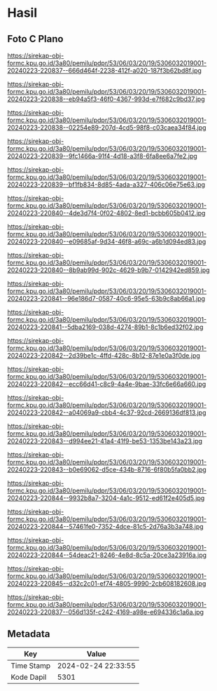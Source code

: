 # Hasil

## Foto C Plano

https://sirekap-obj-formc.kpu.go.id/3a80/pemilu/pdpr/53/06/03/20/19/5306032019001-20240223-220837--666d464f-2238-412f-a020-187f3b62bd8f.jpg

https://sirekap-obj-formc.kpu.go.id/3a80/pemilu/pdpr/53/06/03/20/19/5306032019001-20240223-220838--eb94a5f3-46f0-4367-993d-e7f682c9bd37.jpg

https://sirekap-obj-formc.kpu.go.id/3a80/pemilu/pdpr/53/06/03/20/19/5306032019001-20240223-220838--02254e89-207d-4cd5-98f8-c03caea34f84.jpg

https://sirekap-obj-formc.kpu.go.id/3a80/pemilu/pdpr/53/06/03/20/19/5306032019001-20240223-220839--9fc1466a-91f4-4d18-a3f8-6fa8ee6a7fe2.jpg

https://sirekap-obj-formc.kpu.go.id/3a80/pemilu/pdpr/53/06/03/20/19/5306032019001-20240223-220839--bf1fb834-8d85-4ada-a327-406c06e75e63.jpg

https://sirekap-obj-formc.kpu.go.id/3a80/pemilu/pdpr/53/06/03/20/19/5306032019001-20240223-220840--4de3d7f4-0f02-4802-8ed1-bcbb605b0412.jpg

https://sirekap-obj-formc.kpu.go.id/3a80/pemilu/pdpr/53/06/03/20/19/5306032019001-20240223-220840--e09685af-9d34-46f8-a69c-a6b1d094ed83.jpg

https://sirekap-obj-formc.kpu.go.id/3a80/pemilu/pdpr/53/06/03/20/19/5306032019001-20240223-220840--8b9ab99d-902c-4629-b9b7-0142942ed859.jpg

https://sirekap-obj-formc.kpu.go.id/3a80/pemilu/pdpr/53/06/03/20/19/5306032019001-20240223-220841--96e186d7-0587-40c6-95e5-63b9c8ab66a1.jpg

https://sirekap-obj-formc.kpu.go.id/3a80/pemilu/pdpr/53/06/03/20/19/5306032019001-20240223-220841--5dba2169-038d-4274-89b1-8c1b6ed32f02.jpg

https://sirekap-obj-formc.kpu.go.id/3a80/pemilu/pdpr/53/06/03/20/19/5306032019001-20240223-220842--2d39be1c-4ffd-428c-8b12-87e1e0a3f0de.jpg

https://sirekap-obj-formc.kpu.go.id/3a80/pemilu/pdpr/53/06/03/20/19/5306032019001-20240223-220842--ecc66d41-c8c9-4a4e-9bae-33fc6e66a660.jpg

https://sirekap-obj-formc.kpu.go.id/3a80/pemilu/pdpr/53/06/03/20/19/5306032019001-20240223-220842--a04069a9-cbb4-4c37-92cd-2669136df813.jpg

https://sirekap-obj-formc.kpu.go.id/3a80/pemilu/pdpr/53/06/03/20/19/5306032019001-20240223-220843--d994ee21-41a4-41f9-be53-1353be143a23.jpg

https://sirekap-obj-formc.kpu.go.id/3a80/pemilu/pdpr/53/06/03/20/19/5306032019001-20240223-220843--b0e69062-d5ce-434b-8716-6f80b5fa0bb2.jpg

https://sirekap-obj-formc.kpu.go.id/3a80/pemilu/pdpr/53/06/03/20/19/5306032019001-20240223-220844--9932b8a7-3204-4a1c-9512-ed61f2e405d5.jpg

https://sirekap-obj-formc.kpu.go.id/3a80/pemilu/pdpr/53/06/03/20/19/5306032019001-20240223-220844--57461fe0-7352-4dce-81c5-2d76a3b3a748.jpg

https://sirekap-obj-formc.kpu.go.id/3a80/pemilu/pdpr/53/06/03/20/19/5306032019001-20240223-220844--54deac21-8246-4e8d-8c5a-20ce3a23916a.jpg

https://sirekap-obj-formc.kpu.go.id/3a80/pemilu/pdpr/53/06/03/20/19/5306032019001-20240223-220845--d32c2c01-ef74-4805-9990-2cb608182608.jpg

https://sirekap-obj-formc.kpu.go.id/3a80/pemilu/pdpr/53/06/03/20/19/5306032019001-20240223-220837--056d135f-c242-4169-a98e-e694336c1a6a.jpg


## Metadata

| Key        | Value               |
| ---------- | ------------------- |
| Time Stamp | 2024-02-24 22:33:55 |
| Kode Dapil | 5301                |



